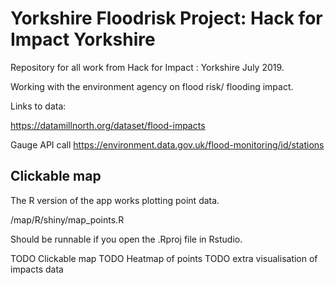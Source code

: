 # Yorkshire Floodrisk Project: Hack for Impact Yorkshire

Repository for all work from Hack for Impact : Yorkshire July 2019.

Working with the environment agency on flood risk/ flooding impact.

Links to data:

https://datamillnorth.org/dataset/flood-impacts

Gauge API call
https://environment.data.gov.uk/flood-monitoring/id/stations

## Clickable map

The R version of the app works plotting point data.

/map/R/shiny/map_points.R

Should be runnable if you open the .Rproj file in Rstudio.

TODO Clickable map
TODO Heatmap of points
TODO extra visualisation of impacts data
